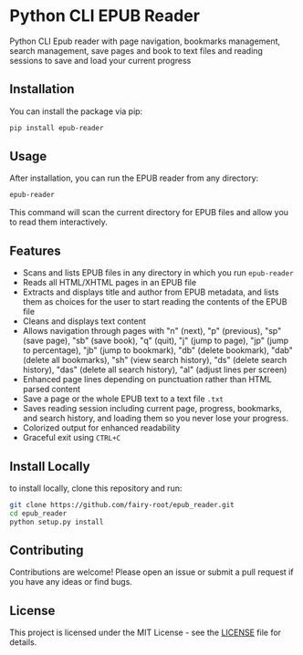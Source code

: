 # Python CLI EPUB Reader

Python CLI Epub reader with page navigation, bookmarks management, search management, save pages and book to text files and reading sessions to save and load your current progress

## Installation

You can install the package via pip:

```bash
pip install epub-reader
```

## Usage

After installation, you can run the EPUB reader from any directory:

```bash
epub-reader
```

This command will scan the current directory for EPUB files and allow you to read them interactively.

## Features

- Scans and lists EPUB files in any directory in which you run `epub-reader`
- Reads all HTML/XHTML pages in an EPUB file
- Extracts and displays title and author from EPUB metadata, and lists them as choices for the user to start reading the contents of the EPUB file
- Cleans and displays text content
- Allows navigation through pages with "n" (next), "p" (previous), "sp" (save page), "sb" (save book), "q" (quit), "j" (jump to page), "jp" (jump to percentage), "jb" (jump to bookmark), "db" (delete bookmark), "dab" (delete all bookmarks), "sh" (view search history), "ds" (delete search history), "das" (delete all search history), "al" (adjust lines per screen)
- Enhanced page lines depending on punctuation rather than HTML parsed content
- Save a page or the whole EPUB text to a text file `.txt`
- Saves reading session including current page, progress, bookmarks, and search history, and loading them so you never lose your progress.
- Colorized output for enhanced readability
- Graceful exit using `CTRL+C`

## Install Locally

to install locally, clone this repository and run:

```bash
git clone https://github.com/fairy-root/epub_reader.git
cd epub_reader
python setup.py install
```

## Contributing

Contributions are welcome! Please open an issue or submit a pull request if you have any ideas or find bugs.

## License

This project is licensed under the MIT License - see the [LICENSE](LICENSE) file for details.
